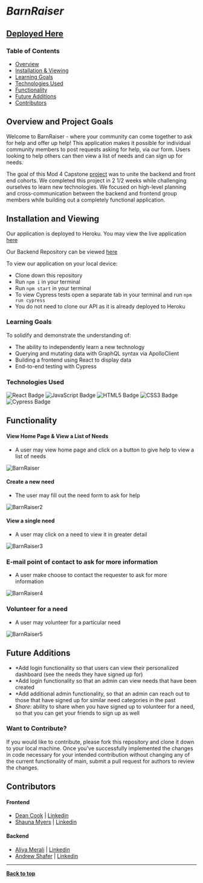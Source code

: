 
# *BarnRaiser*

## [Deployed Here](https://barn-raiser.herokuapp.com/)

### Table of Contents
- [Overview](#overview-and-project-goals)
- [Installation & Viewing](#installation-and-viewing)
- [Learning Goals](#learning-goals)
- [Technologies Used](#technologies-used)
- [Functionality](#functionality)
- [Future Additions](#future-additions)
- [Contributors](#contributors)

## Overview and Project Goals
Welcome to BarnRaiser - where your community can come together to ask for help and offer up help! This application makes it possible for individual community members to post requests asking for help, via our form. Users looking to help others can then view a list of needs and can sign up for needs.

The goal of this Mod 4 Capstone [project](https://mod4.turing.edu/projects/capstone/) was to unite the backend and front end cohorts. We completed this project in 2 1/2 weeks while challenging ourselves to learn new technologies. We focused on high-level planning and cross-communication between the backend and frontend group members while building out a completely functional application.

## Installation and Viewing 

Our application is deployed to Heroku. You may view the live application [here](https://barn-raiser.herokuapp.com/)

Our Backend Repository can be viewed [here](https://github.com/Barn-Raiser/Barn-Raiser-BE)

To view our application on your local device:

- Clone down this repository
- Run `npm i` in your terminal
- Run `npm start` in your terminal
- To view Cypress tests open a separate tab in your terminal and run `npm run cypress`
- You do not need to clone our API as it is already deployed to Heroku

### Learning Goals

To solidify and demonstrate the understanding of:

- The ability to independently learn a new technology
- Querying and mutating data with GraphQL syntax via ApolloClient
- Building a frontend using React to display data
- End-to-end testing with Cypress


### Technologies Used

<p text-align="center"> 
    <img alt="React Badge" src="https://img.shields.io/badge/React-61DAFB?logo=react&logoColor=000&style=flat-square)" />
    <img alt="JavaScript Badge" src="https://img.shields.io/badge/JavaScript-F7DF1E?logo=javascript&logoColor=000&style=flat-square" />
    <img alt="HTML5 Badge" src="https://img.shields.io/badge/HTML5-E34F26?logo=html5&logoColor=fff&style=flat-square" />
    <img alt="CSS3 Badge" src="https://img.shields.io/badge/CSS3-1572B6?logo=css3&logoColor=fff&style=flat-square" />
    <img alt="Cypress Badge" src="https://img.shields.io/badge/Cypress-17202C?logo=cypress&logoColor=fff&style=flat-square" />
</p>

## Functionality 

#### View Home Page & View a List of Needs
- A user may view home page and click on a button to give help to view a list of needs<br>

![BarnRaiser](https://user-images.githubusercontent.com/74690897/133487215-fe377fcc-f951-4fe9-97fe-a95f2345a0d7.gif)


#### Create a new need
- The user may fill out the need form to ask for help<br>

![BarnRaiser2](https://user-images.githubusercontent.com/74690897/133356567-38d4f415-106a-4e00-bda2-230c5f990d04.gif)


#### View a single need
- A user may click on a need to view it in greater detail<br>

![BarnRaiser3](https://user-images.githubusercontent.com/74690897/133356729-88efec84-bc4d-4bd2-959f-38c46cd8322b.gif)

### E-mail point of contact to ask for more information
- A user make choose to contact the requester to ask for more information<br>

![BarnRaiser4](https://user-images.githubusercontent.com/74690897/133356969-3628497e-acbf-4953-8281-b4703e69b564.gif)


### Volunteer for a need
- A user may volunteer for a particular need<br>

![BarnRaiser5](https://user-images.githubusercontent.com/74690897/133357401-cee1c3ea-3901-45c4-863f-8d0726273561.gif)


## Future Additions

- *Add login functionality so that users can view their personalized dashboard (see the needs they have signed up for)
- *Add login functionality so that an admin can view needs that have been created 
- *Add additional admin functionality, so that an admin can reach out to those that have signed up for similar need categories in the past
- *Share*: ability to share when you have signed up to volunteer for a need, so that you can get your friends to sign up as well

### Want to Contribute?
If you would like to contribute, please fork this repository and clone it down to your local machine. Once you've successfully implemented the changes in code necessary for your intended contribution without changing any of the current functionality of main, submit a pull request for authors to review the changes.


## Contributors

#### Frontend

- [Dean Cook](https://github.com/novaraptur) | [Linkedin](https://www.linkedin.com/in/dean-r-cook/)
- [Shauna Myers](https://github.com/ShaunaMyers) | [Linkedin](https://www.linkedin.com/in/shauna-myers/)

#### Backend

- [Aliya Merali](https://github.com/aliyamerali) | [Linkedin](https://www.linkedin.com/in/aliyamerali/)
- [Andrew Shafer](https://github.com/Aphilosopher30) | [Linkedin](https://www.linkedin.com/in/andrew-shafer-0631ab20a/)

**************************************************************************

**[Back to top](#table-of-contents)**
